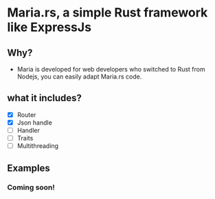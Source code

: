 # Maria.rs, a simple Rust framework like ExpressJs
## Why? 
- Maria is developed for web developers who switched to Rust from Nodejs, you can easily adapt Maria.rs code.
## what it includes?
- [x] Router
- [x] Json handle
- [ ] Handler
- [ ] Traits
- [ ] Multithreading

## Examples
### Coming soon!
